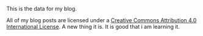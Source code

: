 This is the data for my blog.

All of my blog posts are licensed under a [Creative Commons Attribution 4.0 International License](https://creativecommons.org/licenses/by/4.0/).
A new thing it is.
It is good that i am learning it.
